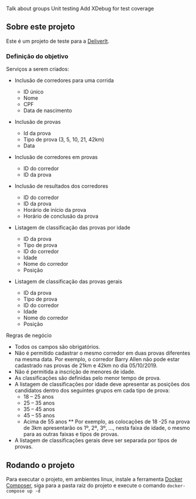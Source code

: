 Talk about groups Unit testing
Add XDebug for test coverage

## Sobre este projeto

Este é um projeto de teste para a [DeliverIt](http://deliverit.com.br/).

### Definição do objetivo

Serviços a serem criados:

   - Inclusão de corredores para uma corrida
      - ID único
      - Nome
      - CPF
      - Data de nascimento

   - Inclusão de provas
      - Id da prova
      - Tipo de prova (3, 5, 10, 21, 42km)
      - Data

   - Inclusão de corredores em provas
      - ID do corredor
      - ID da prova

   - Inclusão de resultados dos corredores
      - ID do corredor
      - ID da prova
      - Horário de início da prova
      - Horário de conclusão da prova

   - Listagem de classificação das provas por idade
      - ID da prova
      - Tipo de prova
      - ID do corredor
      - Idade
      - Nome do corredor
      - Posição

   - Listagem de classificação das provas gerais
      - ID da prova
      - Tipo de prova
      - ID do corredor
      - Idade
      - Nome do corredor
      - Posição

Regras de negócio

   - Todos os campos são obrigatórios.
   - Não é permitido cadastrar o mesmo corredor em duas provas diferentes na mesma data. Por exemplo, o corredor Barry Allen não pode estar cadastrado nas provas de 21km e 42km no dia 05/10/2019.
   - Não é permitida a inscrição de menores de idade.
   - As classificações são definidas pelo menor tempo de prova.
   - A listagem de classificações por idade deve apresentar as posições dos candidatos dentro dos seguintes grupos em cada tipo de prova:
      - 18 – 25 anos
      - 25 – 35 anos
      - 35 – 45 anos
      - 45 – 55 anos
      - Acima de 55 anos
      ** Por exemplo, as colocações de 18 -25 na prova de 3km apresentarão os 1º, 2º, 3º, ..., nesta faixa de idade, o mesmo para as outras faixas e tipos de provas.
   - A listagem de classificações gerais deve ser separada por tipos de provas.

## Rodando o projeto

Para executar o projeto, em ambientes linux, instale a ferramenta [Docker Composer](https://docs.docker.com/compose/), siga para a pasta raiz do projeto e execute o comando `docker-compose up -d`

